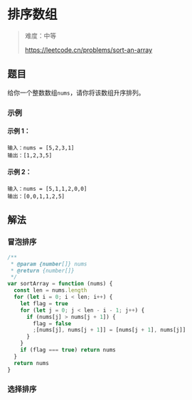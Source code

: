 # 排序数组

> 难度：中等
>
> https://leetcode.cn/problems/sort-an-array

## 题目

给你一个整数数组`nums`，请你将该数组升序排列。

### 示例

#### 示例 1：

```
输入：nums = [5,2,3,1]
输出：[1,2,3,5]
```

#### 示例 2：

```
输入：nums = [5,1,1,2,0,0]
输出：[0,0,1,1,2,5]
```

## 解法

### 冒泡排序

```javascript
/**
 * @param {number[]} nums
 * @return {number[]}
 */
var sortArray = function (nums) {
  const len = nums.length
  for (let i = 0; i < len; i++) {
    let flag = true
    for (let j = 0; j < len - i - 1; j++) {
      if (nums[j] > nums[j + 1]) {
        flag = false
        ;[nums[j], nums[j + 1]] = [nums[j + 1], nums[j]]
      }
    }
    if (flag === true) return nums
  }
  return nums
}
```

### 选择排序
